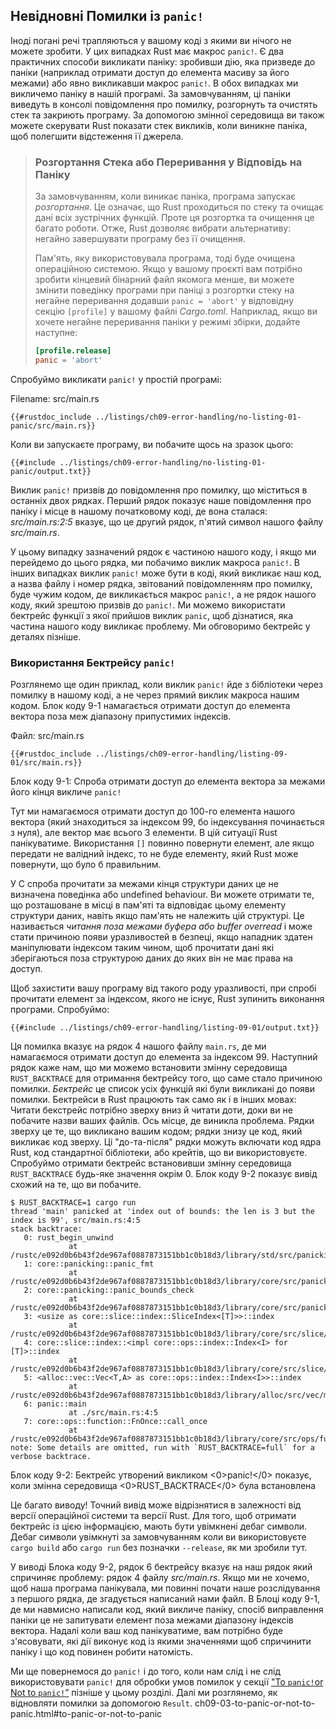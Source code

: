 ## Невідновні Помилки із `panic!`

Іноді погані речі трапляються у вашому коді з якими ви нічого не можете зробити. У цих випадках Rust має макрос `panic!`. Є два практичних способи викликати паніку: зробивши дію, яка призведе до паніки (наприклад отримати доступ до елемента масиву за його межами) або явно викликавши макрос `panic!`. В обох випадках ми викличемо паніку в нашій програмі. За замовчуванням, ці паніки виведуть в консолі повідомлення про помилку, розгорнуть та очистять стек та закриють програму. За допомогою змінної середовища ви також можете скерувати Rust показати стек викликів, коли виникне паніка, щоб полегшити відстеження її джерела.

> ### Розгортання Стека або Переривання у Відповідь на Паніку
> 
> За замовчуванням, коли виникає паніка, програма запускає *розгортання*. Це означає, що Rust проходиться по стеку та очищає дані всіх зустрічних функцій. Проте ця розгортка та очищення це багато роботи. Отже, Rust дозволяє вибрати альтернативу: негайно завершувати програму без її очищення.
> 
> Пам'ять, яку використовувала програма, тоді буде очищена операційною системою. Якщо у вашому проєкті вам потрібно зробити кінцевий бінарний файл якомога менше, ви можете змінити поведінку програми при паніці з розгортки стеку на негайне переривання додавши `panic = 'abort'` у відповідну секцію `[profile]` у вашому файлі *Cargo.toml*. Наприклад, якщо ви хочете негайне переривання паніки у режимі збірки, додайте наступне:
> 
> ```toml
> [profile.release]
> panic = 'abort'
> ```

Спробуймо викликати `panic!` у простій програмі:

<span class="filename">Filename: src/main.rs</span>

```rust,should_panic,panics
{{#rustdoc_include ../listings/ch09-error-handling/no-listing-01-panic/src/main.rs}}
```

Коли ви запускаєте програму, ви побачите щось на зразок цього:

```console
{{#include ../listings/ch09-error-handling/no-listing-01-panic/output.txt}}
```

Виклик `panic!` призвів до повідомлення про помилку, що міститься в останніх двох рядках. Перший рядок показує наше повідомлення про паніку і місце в нашому початковому коді, де вона сталася: *src/main.rs:2:5* вказує, що це другий рядок, п'ятий символ нашого файлу *src/main.rs*.

У цьому випадку зазначений рядок є частиною нашого коду, і якщо ми перейдемо до цього рядка, ми побачимо виклик макроса `panic!`. В інших випадках виклик `panic!` може бути в коді, який викликає наш код, а назва файлу і номер рядка, звітований повідомленням про помилку, буде чужим кодом, де викликається макрос `panic!`, а не рядок нашого коду, який зрештою призвів до `panic!`. Ми можемо використати бектрейс функції з якої прийшов виклик `panic`, щоб дізнатися, яка частина нашого коду викликає проблему. Ми обговоримо бектрейс у деталях пізніше.

### Використання Бектрейсу `panic!`

Розглянемо ще один приклад, коли виклик `panic!` йде з бібліотеки через помилку в нашому коді, а не через прямий виклик макроса нашим кодом. Блок коду 9-1 намагається отримати доступ до елемента вектора поза меж діапазону припустимих індексів.

<span class="filename">Файл: src/main.rs</span>

```rust,should_panic,panics
{{#rustdoc_include ../listings/ch09-error-handling/listing-09-01/src/main.rs}}
```


<span class="caption">Блок коду 9-1: Спроба отримати доступ до елемента вектора за межами його кінця викличе `panic!`</span>

Тут ми намагаємося отримати доступ до 100-го елемента нашого вектора (який знаходиться за індексом 99, бо індексування починається з нуля), але вектор має всього 3 елементи. В цій ситуації Rust панікуватиме. Використання `[]` повинно повернути елемент, але якщо передати не валідний індекс, то не буде елементу, який Rust може повернути, що було б правильним.

У C спроба прочитати за межами кінця структури даних це не визначена поведінка або undefined behaviour. Ви можете отримати те, що розташоване в місці в пам'яті та відповідає цьому елементу структури даних, навіть якщо пам'ять не належить цій структурі. Це називається *читання поза межами буфера або buffer overread* і може стати причиною появи уразливостей в безпеці, якщо нападник здатен маніпулювати індексом таким чином, щоб прочитати дані які зберігаються поза структурою даних до яких він не має права на доступ.

Щоб захистити вашу програму від такого роду уразливості, при спробі прочитати елемент за індексом, якого не існує, Rust зупинить виконання програми. Спробуймо:

```console
{{#include ../listings/ch09-error-handling/listing-09-01/output.txt}}
```

Ця помилка вказує на рядок 4 нашого файлу `main.rs`, де ми намагаємося отримати доступ до елемента за індексом
99. Наступний рядок каже нам, що ми можемо встановити змінну середовища `RUST_BACKTRACE` для отримання бектрейсу того, що саме стало причиною помилки. *Бектрейс* це список усіх функцій які були викликані до появи помилки. Бектрейси в Rust працюють так само як і в інших мовах: Читати бекстрейс потрібно зверху вниз й читати доти, доки ви не побачите назви ваших файлів. Ось місце, де виникла проблема. Рядки зверху це те, що викликано вашим кодом; рядки знизу це код, який викликає код зверху. Ці "до-та-після" рядки можуть включати код ядра Rust, код стандартної бібліотеки, або крейтів, що ви використовуєте. Спробуймо отримати бектрейс встановивши змінну середовища `RUST_BACKTRACE` будь-яке значення окрім 0. Блок коду 9-2 показує вивід схожий на те, що ви побачите.

<!-- manual-regeneration
cd listings/ch09-error-handling/listing-09-01
RUST_BACKTRACE=1 cargo run
copy the backtrace output below
check the backtrace number mentioned in the text below the listing
-->

```console
$ RUST_BACKTRACE=1 cargo run
thread 'main' panicked at 'index out of bounds: the len is 3 but the index is 99', src/main.rs:4:5
stack backtrace:
   0: rust_begin_unwind
             at /rustc/e092d0b6b43f2de967af0887873151bb1c0b18d3/library/std/src/panicking.rs:584:5
   1: core::panicking::panic_fmt
             at /rustc/e092d0b6b43f2de967af0887873151bb1c0b18d3/library/core/src/panicking.rs:142:14
   2: core::panicking::panic_bounds_check
             at /rustc/e092d0b6b43f2de967af0887873151bb1c0b18d3/library/core/src/panicking.rs:84:5
   3: <usize as core::slice::index::SliceIndex<[T]>>::index
             at /rustc/e092d0b6b43f2de967af0887873151bb1c0b18d3/library/core/src/slice/index.rs:242:10
   4: core::slice::index::<impl core::ops::index::Index<I> for [T]>::index
             at /rustc/e092d0b6b43f2de967af0887873151bb1c0b18d3/library/core/src/slice/index.rs:18:9
   5: <alloc::vec::Vec<T,A> as core::ops::index::Index<I>>::index
             at /rustc/e092d0b6b43f2de967af0887873151bb1c0b18d3/library/alloc/src/vec/mod.rs:2591:9
   6: panic::main
             at ./src/main.rs:4:5
   7: core::ops::function::FnOnce::call_once
             at /rustc/e092d0b6b43f2de967af0887873151bb1c0b18d3/library/core/src/ops/function.rs:248:5
note: Some details are omitted, run with `RUST_BACKTRACE=full` for a verbose backtrace.
```


<span class="caption">Блок коду 9-2: Бектрейс утворений викликом <0>panic!</0> показує, коли змінна середовища <0>RUST_BACKTRACE</0> була встановлена</span>

Це багато виводу! Точний вивід може відрізнятися в залежності від версії операційної системи та версії Rust. Для того, щоб отримати бектрейс із цією інформацією, мають бути увімкнені дебаг символи. Дебаг символи увімкнуті за замовчуванням коли ви використовуєте `cargo build` або `cargo run` без позначки `--release`, як ми зробили тут.

У виводі Блока коду 9-2, рядок 6 бектрейсу вказує на наш рядок який спричиняє проблему: рядок 4 файлу *src/main.rs*. Якщо ми не хочемо, щоб наша програма панікувала, ми повинні почати наше розслідування з першого рядка, де згадується написаний нами файл. В Блоці коду 9-1, де ми навмисно написали код, який викличе паніку, спосіб виправлення паніки це не запитувати елемент поза межами діапазону індексів вектора. Надалі коли ваш код панікуватиме, вам потрібно буде з'ясовувати, які дії виконує код із якими значеннями щоб спричинити паніку і що код повинен робити натомість.

Ми ще повернемося до `panic!` і до того, коли нам слід і не слід використовувати `panic!` для обробки умов помилок у секції ["To `panic!`or Not to `panic!`”]()<!-- ignore --> пізніше у цьому розділі. Далі ми розглянемо, як відновляти помилки за допомогою `Result`.
ch09-03-to-panic-or-not-to-panic.html#to-panic-or-not-to-panic
